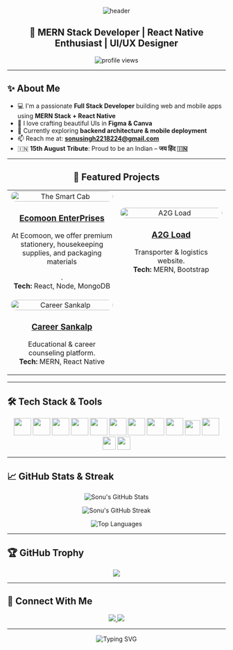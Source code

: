 <!-- Header Image -->
<p align="center">
  <img src="https://capsule-render.vercel.app/api?text=Hi%20there!%20I'm%20Sonu%20Singh&animation=fadeIn&type=waving&color=gradient&height=120" alt="header"/>
</p>

<h2 align="center">🚀 MERN Stack Developer | React Native Enthusiast | UI/UX Designer</h2>

<p align="center">
  <img src="https://komarev.com/ghpvc/?username=sonusingh2218224&label=Profile%20views&color=0e75b6&style=flat" alt="profile views"/>
</p>

---

## ✨ About Me

- 💻 I'm a passionate **Full Stack Developer** building web and mobile apps using **MERN Stack + React Native**
- 🎨 I love crafting beautiful UIs in **Figma & Canva**
- 🌱 Currently exploring **backend architecture & mobile deployment**
- 📫 Reach me at: **sonusingh2218224@gmail.com**
- 🇮🇳 **15th August Tribute**: Proud to be an Indian – **जय हिंद 🇮🇳**

---

<h2 align="center">🚀 Featured Projects</h2>

<table>
  <tr>
    <td align="center" width="50%">
      <a href="https://www.thesmartcab.in/" target="_blank">
        <img src="https://res.cloudinary.com/dyg9hizdr/image/upload/v1754503101/github/ecomoon_tdeh1z.png" alt="The Smart Cab" width="100%" style="border-radius: 15px;" />
        <h3>Ecomoon EnterPrises</h3>
      </a>
      <p>At Ecomoon, we offer premium stationery, housekeeping supplies, and packaging materials 

.<br/><strong>Tech:</strong> React, Node, MongoDB</p>
    </td>
    <td align="center" width="50%">
      <a href="https://a2gload.com/" target="_blank">
        <img src="https://res.cloudinary.com/dyg9hizdr/image/upload/v1754501913/github/Frame_1171276413_vsyqgt.png" alt="A2G Load" width="100%" style="border-radius: 15px;" />
        <h3>A2G Load</h3>
      </a>
      <p>Transporter & logistics website.<br/><strong>Tech:</strong> MERN, Bootstrap</p>
    </td>
  </tr>
  <tr>
    <td align="center" width="50%">
      <a href="https://careersankalp.in/" target="_blank">
        <img src="https://res.cloudinary.com/dyg9hizdr/image/upload/v1754501913/github/Frame_1171276424_s9pemd.png" alt="Career Sankalp" width="100%" style="border-radius: 15px;" />
        <h3>Career Sankalp</h3>
      </a>
      <p>Educational & career counseling platform.<br/><strong>Tech:</strong> MERN, React Native</p>
    </td>

  </tr>
</table>

---

## 🛠️ Tech Stack & Tools

<p align="center">
  <img src="https://cdn.jsdelivr.net/gh/devicons/devicon/icons/html5/html5-original.svg" width="40"/>
  <img src="https://cdn.jsdelivr.net/gh/devicons/devicon/icons/css3/css3-original.svg" width="40"/>
  <img src="https://cdn.jsdelivr.net/gh/devicons/devicon/icons/javascript/javascript-original.svg" width="40"/>
  <img src="https://cdn.jsdelivr.net/gh/devicons/devicon/icons/react/react-original.svg" width="40"/>
  <img src="https://cdn.jsdelivr.net/gh/devicons/devicon/icons/nodejs/nodejs-original.svg" width="40"/>
  <img src="https://cdn.jsdelivr.net/gh/devicons/devicon/icons/express/express-original.svg" width="40"/>
  <img src="https://cdn.jsdelivr.net/gh/devicons/devicon/icons/mongodb/mongodb-original.svg" width="40"/>
  <img src="https://cdn.jsdelivr.net/gh/devicons/devicon/icons/bootstrap/bootstrap-plain.svg" width="40"/>
  <img src="https://cdn.jsdelivr.net/gh/devicons/devicon/icons/sass/sass-original.svg" width="40"/>
  <img src="https://reactnative.dev/img/header_logo.svg" width="35"/>
  <img src="https://cdn.jsdelivr.net/gh/devicons/devicon/icons/photoshop/photoshop-line.svg" width="40"/>
  <img src="https://cdn.worldvectorlogo.com/logos/figma-1.svg" width="30"/>
  <img src="https://cdn.worldvectorlogo.com/logos/canva-1.svg" width="30"/>
</p>

---

## 📈 GitHub Stats & Streak

<p align="center">
  <img src="https://github-readme-stats.vercel.app/api?username=sonusingh2218224&show_icons=true&theme=default" alt="Sonu's GitHub Stats" />
</p>

<p align="center">
  <img src="https://github-readme-streak-stats.herokuapp.com/?user=sonusingh2218224&theme=default" alt="Sonu's GitHub Streak" />
</p>

<p align="center">
  <img src="https://github-readme-stats.vercel.app/api/top-langs?username=sonusingh2218224&show_icons=true&locale=en&layout=compact" alt="Top Languages" />
</p>

---

## 🏆 GitHub Trophy

<p align="center">
  <img src="https://github-profile-trophy.vercel.app/?username=sonusingh2218224&theme=flat&no-frame=true&margin-w=10" />
</p>

---

## 🤝 Connect With Me

<p align="center">
  <a href="https://www.linkedin.com/in/sonu-singh-8a9748181/" target="_blank">
    <img src="https://img.shields.io/badge/LinkedIn-Connect-blue?style=for-the-badge&logo=linkedin" />
  </a>
  <a href="mailto:sonusingh2218224@gmail.com">
    <img src="https://img.shields.io/badge/Gmail-Email-red?style=for-the-badge&logo=gmail" />
  </a>
</p>

---

<p align="center">
  <img src="https://readme-typing-svg.herokuapp.com?font=Fira+Code&size=22&duration=4000&pause=1000&center=true&width=440&lines=Thank+You+for+visiting+my+profile!;Keep+learning+and+keep+building!;जय+हिंद+🇮🇳" alt="Typing SVG" />
</p>
